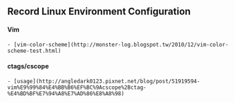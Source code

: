 Record Linux Environment Configuration
--------------------------------------------
#### Vim
	
	- [vim-color-scheme](http://monster-log.blogspot.tw/2010/12/vim-color-scheme-test.html)
	

#### ctags/cscope

	- [usage](http://angledark0123.pixnet.net/blog/post/51919594-vim%E9%99%84%E4%BB%B6%EF%BC%9Acscope%2Bctag-%E4%BD%BF%E7%94%A8%E7%AD%86%E8%A8%98)



